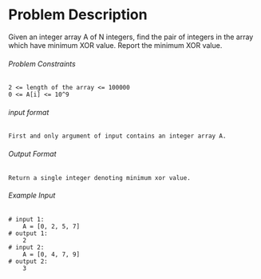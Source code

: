 # Problem Description

Given an integer array A of N integers, find the pair of integers in the array which have minimum XOR value. Report the minimum XOR value.

###### Problem Constraints

```
2 <= length of the array <= 100000
0 <= A[i] <= 10^9
```

###### input format

``` 
First and only argument of input contains an integer array A.
```

###### Output Format

```
Return a single integer denoting minimum xor value.
```

###### Example Input

```
# input 1: 
    A = [0, 2, 5, 7]
# output 1: 
    2
# input 2: 
    A = [0, 4, 7, 9]
# output 2: 
    3
```
